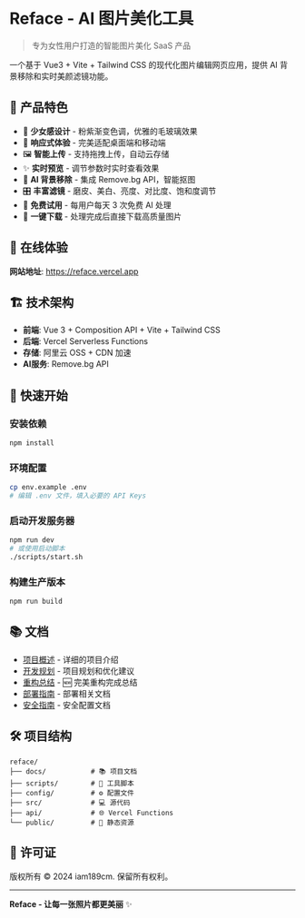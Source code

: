 # Reface - AI 图片美化工具

> 专为女性用户打造的智能图片美化 SaaS 产品

一个基于 Vue3 + Vite + Tailwind CSS 的现代化图片编辑网页应用，提供 AI 背景移除和实时美颜滤镜功能。

## 🌟 产品特色

- 🎨 **少女感设计** - 粉紫渐变色调，优雅的毛玻璃效果
- 📱 **响应式体验** - 完美适配桌面端和移动端
- 🖼️ **智能上传** - 支持拖拽上传，自动云存储
- ✨ **实时预览** - 调节参数时实时查看效果
- 🤖 **AI 背景移除** - 集成 Remove.bg API，智能抠图
- 🎛️ **丰富滤镜** - 磨皮、美白、亮度、对比度、饱和度调节
- 🎁 **免费试用** - 每用户每天 3 次免费 AI 处理
- 💾 **一键下载** - 处理完成后直接下载高质量图片

## 🚀 在线体验

**网站地址**: https://reface.vercel.app

## 🏗️ 技术架构

- **前端**: Vue 3 + Composition API + Vite + Tailwind CSS
- **后端**: Vercel Serverless Functions
- **存储**: 阿里云 OSS + CDN 加速
- **AI服务**: Remove.bg API

## 🔧 快速开始

### 安装依赖
```bash
npm install
```

### 环境配置
```bash
cp env.example .env
# 编辑 .env 文件，填入必要的 API Keys
```

### 启动开发服务器
```bash
npm run dev
# 或使用启动脚本
./scripts/start.sh
```

### 构建生产版本
```bash
npm run build
```

## 📚 文档

- [项目概述](./docs/project-overview.md) - 详细的项目介绍
- [开发规划](./docs/development-plan.md) - 项目规划和优化建议
- [重构总结](./docs/refactoring-summary.md) - 🆕 完美重构完成总结
- [部署指南](./docs/deployment/) - 部署相关文档
- [安全指南](./docs/security/) - 安全配置文档

## 🛠️ 项目结构

```
reface/
├── docs/           # 📚 项目文档
├── scripts/        # 🔧 工具脚本
├── config/         # ⚙️ 配置文件
├── src/            # 💻 源代码
├── api/            # 🌐 Vercel Functions
└── public/         # 📁 静态资源
```

## 📄 许可证

版权所有 © 2024 iam189cm. 保留所有权利。

---

**Reface - 让每一张照片都更美丽** ✨
